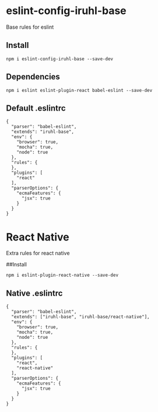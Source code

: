 # eslint-config-iruhl-base
Base rules for eslint

## Install

```
npm i eslint-config-iruhl-base --save-dev

```

## Dependencies
```
npm i eslint eslint-plugin-react babel-eslint --save-dev

```
## Default .eslintrc

```
{
  "parser": "babel-eslint",
  "extends": "iruhl-base",
  "env": {
    "browser": true,
    "mocha": true,
    "node": true
  },
  "rules": {
  },
  "plugins": [
    "react"
  ],
  "parserOptions": {
    "ecmaFeatures": {
      "jsx": true
    }
  }
}
```

# React Native
Extra rules for react native

##Install

```
npm i eslint-plugin-react-native --save-dev

```

## Native .eslintrc

```
{
  "parser": "babel-eslint",
  "extends": ["iruhl-base", "iruhl-base/react-native"],
  "env": {
    "browser": true,
    "mocha": true,
    "node": true
  },
  "rules": {
  },
  "plugins": [
    "react",
    "react-native"
  ],
  "parserOptions": {
    "ecmaFeatures": {
      "jsx": true
    }
  }
}
```
